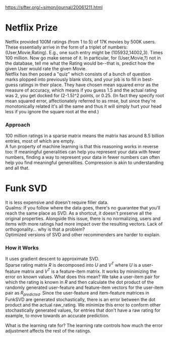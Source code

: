 https://sifter.org/~simon/journal/20061211.html

# Netflix Prize 
Netflix provided 100M ratings (from 1 to 5) of 17K movies by 500K users. These essentially arrive in the form of a triplet of numbers: (User,Movie,Rating). E.g., one such entry might be (105932,14002,3). Times 100 million. Now go make sense of it. In particular, for (User,Movie,?) not in the database, tell me what the Rating would be--that is, predict how the given User would rate the given Movie.  
Netflix has then posed a "quiz" which consists of a bunch of question marks plopped into previously blank slots, and your job is to fill in best-guess ratings in their place. They have chosen mean squared error as the measure of accuracy, which means if you guess 1.5 and the actual rating was 2, you get docked for (2-1.5)^2 points, or 0.25. (In fact they specify root mean squared error, affectionately referred to as rmse, but since they're monotonically related it's all the same and thus it will simply hurt your head less if you ignore the square root at the end.)

### Approach
100 million ratings in a sparse matrix means the matrix has around 8.5 billion entries, most of which are empty.  
A fun property of machine learning is that this reasoning works in reverse too: If meaningful generalities can help you represent your data with fewer numbers, finding a way to represent your data in fewer numbers can often help you find meaningful generalities. Compression is akin to understanding and all that.  

# Funk SVD
It is less expensive and doesn't require filler data.  
Qualms: If you follow where the data goes, there's no guarantee that you'll reach the same place as SVD. As a shortcut, it doesn't preserve all the original properties. Alongside this issue, there is no normalizing, users and items with more ratings had more impact over the resulting vectors. 
Lack of orthogonality... why is that a problem?  
Optimized versions of SVD and other recommenders are harder to explain. 

### How it Works
It uses gradient descent to approximate SVD.  
Sparse rating matrix *R* is decomposed into *U* and *V<sup>T</sup>* where *U* is a user-feature matrix and *V<sup>T</sup>* is a feature-item matrix. It works by minimizing the error on known values. What does this mean? We take a user-item pair for which the rating is known in *R* and then calculate the dot product of the randomly generated user-feature and feature-item vectors for the user-item pair as *R<sub>predicted</sub>*. Since the user-feature and item-feature matrices in FunkSVD are generated stochastically, there is an error between the dot product and the actual raw_rating. We minimize this error to conform other stochastically generated values, for entries that don't have a raw rating for example, to move towards an accurate prediction. 

What is the learning rate for? The learning rate controls how much the error adjustment affects the rest of the ratings. 